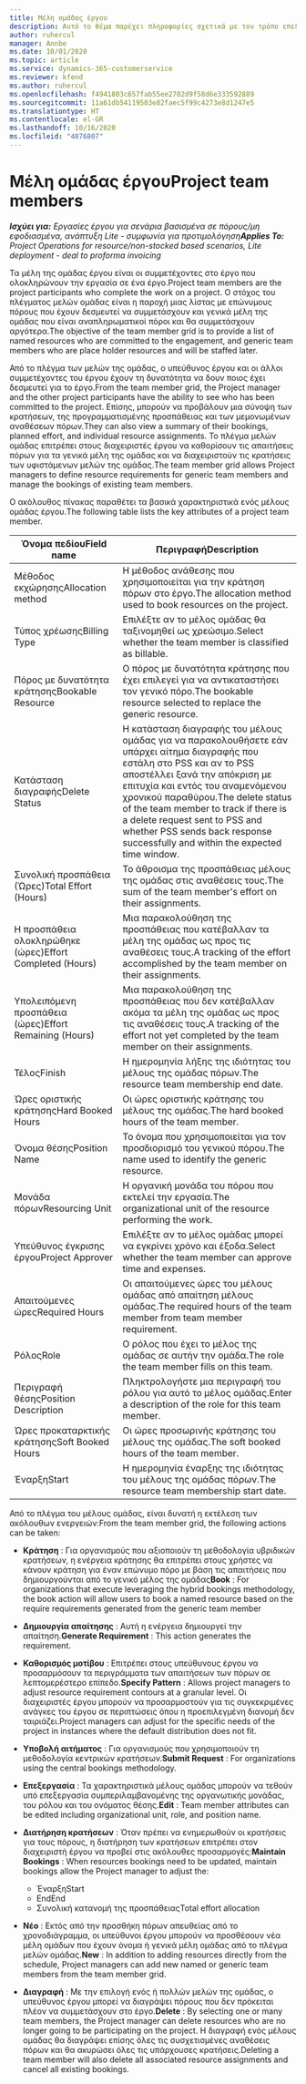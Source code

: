 ```yaml
---
title: Μέλη ομάδας έργου
description: Αυτό το θέμα παρέχει πληροφορίες σχετικά με τον τρόπο επεξεργασίας των πληροφοριών των μελών ομάδας έργου, των χαρακτηριστικών και του προγραμματισμού.
author: ruhercul
manager: Annbe
ms.date: 10/01/2020
ms.topic: article
ms.service: dynamics-365-customerservice
ms.reviewer: kfend
ms.author: ruhercul
ms.openlocfilehash: f4941803c657fab55ee2702d9f58d6e333592889
ms.sourcegitcommit: 11a61db54119503e82faec5f99c4273e8d1247e5
ms.translationtype: HT
ms.contentlocale: el-GR
ms.lasthandoff: 10/16/2020
ms.locfileid: "4076807"
---
```

# <a name="project-team-members"></a><span data-ttu-id="b8775-103">Μέλη ομάδας έργου</span><span class="sxs-lookup"><span data-stu-id="b8775-103">Project team members</span></span>

<span data-ttu-id="b8775-104">_**Ισχύει για:** Εργασίες έργου για σενάρια βασισμένα σε πόρους/μη εφοδιασμένα, ανάπτυξη Lite - συμφωνία για προτιμολόγηση_</span><span class="sxs-lookup"><span data-stu-id="b8775-104">_**Applies To:** Project Operations for resource/non-stocked based scenarios, Lite deployment - deal to proforma invoicing_</span></span>

<span data-ttu-id="b8775-105">Τα μέλη της ομάδας έργου είναι οι συμμετέχοντες στο έργο που ολοκληρώνουν την εργασία σε ένα έργο.</span><span class="sxs-lookup"><span data-stu-id="b8775-105">Project team members are the project participants who complete the work on a project.</span></span> <span data-ttu-id="b8775-106">Ο στόχος του πλέγματος μελών ομάδας είναι η παροχή μιας λίστας με επώνυμους πόρους που έχουν δεσμευτεί να συμμετάσχουν και γενικά μέλη της ομάδας που είναι αναπληρωματικοί πόροι και θα συμμετάσχουν αργότερα.</span><span class="sxs-lookup"><span data-stu-id="b8775-106">The objective of the team member grid is to provide a list of named resources who are committed to the engagement, and generic team members who are place holder resources and will be staffed later.</span></span>

<span data-ttu-id="b8775-107">Από το πλέγμα των μελών της ομάδας, ο υπεύθυνος έργου και οι άλλοι συμμετέχοντες του έργου έχουν τη δυνατότητα να δουν ποιος έχει δεσμευτεί για το έργο.</span><span class="sxs-lookup"><span data-stu-id="b8775-107">From the team member grid, the Project manager and the other project participants have the ability to see who has been committed to the project.</span></span> <span data-ttu-id="b8775-108">Επίσης, μπορούν να προβάλουν μια σύνοψη των κρατήσεων, της προγραμματισμένης προσπάθειας και των μεμονωμένων αναθέσεων πόρων.</span><span class="sxs-lookup"><span data-stu-id="b8775-108">They can also view a summary of their bookings, planned effort, and individual resource assignments.</span></span> <span data-ttu-id="b8775-109">Το πλέγμα μελών ομάδας επιτρέπει στους διαχειριστές έργου να καθορίσουν τις απαιτήσεις πόρων για τα γενικά μέλη της ομάδας και να διαχειριστούν τις κρατήσεις των υφιστάμενων μελών της ομάδας.</span><span class="sxs-lookup"><span data-stu-id="b8775-109">The team member grid allows Project managers to define resource requirements for generic team members and manage the bookings of existing team members.</span></span>

<span data-ttu-id="b8775-110">Ο ακόλουθος πίνακας παραθέτει τα βασικά χαρακτηριστικά ενός μέλους ομάδας έργου.</span><span class="sxs-lookup"><span data-stu-id="b8775-110">The following table lists the key attributes of a project team member.</span></span>

| <span data-ttu-id="b8775-111">Όνομα πεδίου</span><span class="sxs-lookup"><span data-stu-id="b8775-111">Field name</span></span>          | <span data-ttu-id="b8775-112">Περιγραφή</span><span class="sxs-lookup"><span data-stu-id="b8775-112">Description</span></span>                                                                                                                                                                  |
|--------------------------|-----------------------------------------------------------------------------------------------------------------------------------------------------------------------------------|
| <span data-ttu-id="b8775-113">Μέθοδος εκχώρησης</span><span class="sxs-lookup"><span data-stu-id="b8775-113">Allocation method</span></span>        | <span data-ttu-id="b8775-114">Η μέθοδος ανάθεσης που χρησιμοποιείται για την κράτηση πόρων στο έργο.</span><span class="sxs-lookup"><span data-stu-id="b8775-114">The allocation method used to book resources on the project.</span></span>                                                                         |
| <span data-ttu-id="b8775-115">Τύπος χρέωσης</span><span class="sxs-lookup"><span data-stu-id="b8775-115">Billing Type</span></span>             | <span data-ttu-id="b8775-116">Επιλέξτε αν το μέλος ομάδας θα ταξινομηθεί ως χρεώσιμο.</span><span class="sxs-lookup"><span data-stu-id="b8775-116">Select whether the team member is classified as billable.</span></span>                                                                                                                                       |
| <span data-ttu-id="b8775-117">Πόρος με δυνατότητα κράτησης</span><span class="sxs-lookup"><span data-stu-id="b8775-117">Bookable Resource</span></span>        | <span data-ttu-id="b8775-118">Ο πόρος με δυνατότητα κράτησης που έχει επιλεγεί για να αντικαταστήσει τον γενικό πόρο.</span><span class="sxs-lookup"><span data-stu-id="b8775-118">The bookable resource selected to replace the generic resource.</span></span>                                                                                                                   |
| <span data-ttu-id="b8775-119">Κατάσταση διαγραφής</span><span class="sxs-lookup"><span data-stu-id="b8775-119">Delete Status</span></span>            | <span data-ttu-id="b8775-120">Η κατάσταση διαγραφής του μέλους ομάδας για να παρακολουθήσετε εάν υπάρχει αίτημα διαγραφής που εστάλη στο PSS και αν το PSS αποστέλλει ξανά την απόκριση με επιτυχία και εντός του αναμενόμενου χρονικού παραθύρου.</span><span class="sxs-lookup"><span data-stu-id="b8775-120">The delete status of the team member to track if there is a delete request sent to PSS and whether PSS sends back response successfully and within the expected time window.</span></span> |
| <span data-ttu-id="b8775-121">Συνολική προσπάθεια (Ώρες)</span><span class="sxs-lookup"><span data-stu-id="b8775-121">Total Effort (Hours)</span></span>     | <span data-ttu-id="b8775-122">Το άθροισμα της προσπάθειας μέλους της ομάδας στις αναθέσεις τους.</span><span class="sxs-lookup"><span data-stu-id="b8775-122">The sum of the team member's effort on their assignments.</span></span>                                                                                                                         |
| <span data-ttu-id="b8775-123">Η προσπάθεια ολοκληρώθηκε (ώρες)</span><span class="sxs-lookup"><span data-stu-id="b8775-123">Effort Completed (Hours)</span></span> | <span data-ttu-id="b8775-124">Μια παρακολούθηση της προσπάθειας που κατέβαλλαν τα μέλη της ομάδας ως προς τις αναθέσεις τους.</span><span class="sxs-lookup"><span data-stu-id="b8775-124">A tracking of the effort accomplished by the team member on their assignments.</span></span>                                                                                           |
| <span data-ttu-id="b8775-125">Υπολειπόμενη προσπάθεια (ώρες)</span><span class="sxs-lookup"><span data-stu-id="b8775-125">Effort Remaining (Hours)</span></span> | <span data-ttu-id="b8775-126">Μια παρακολούθηση της προσπάθειας που δεν κατέβαλλαν ακόμα τα μέλη της ομάδας ως προς τις αναθέσεις τους.</span><span class="sxs-lookup"><span data-stu-id="b8775-126">A tracking of the effort not yet completed by the team member on their assignments.</span></span>                                                                                    |
| <span data-ttu-id="b8775-127">Τέλος</span><span class="sxs-lookup"><span data-stu-id="b8775-127">Finish</span></span>                   | <span data-ttu-id="b8775-128">Η ημερομηνία λήξης της ιδιότητας του μέλους της ομάδας πόρων.</span><span class="sxs-lookup"><span data-stu-id="b8775-128">The resource team membership end date.</span></span>                                                                                                                                            |
| <span data-ttu-id="b8775-129">Ώρες οριστικής κράτησης</span><span class="sxs-lookup"><span data-stu-id="b8775-129">Hard Booked Hours</span></span>        | <span data-ttu-id="b8775-130">Οι ώρες οριστικής κράτησης του μέλους της ομάδας.</span><span class="sxs-lookup"><span data-stu-id="b8775-130">The hard booked hours of the team member.</span></span>                                                                                                                                                                |
| <span data-ttu-id="b8775-131">Όνομα θέσης</span><span class="sxs-lookup"><span data-stu-id="b8775-131">Position Name</span></span>            | <span data-ttu-id="b8775-132">Το όνομα που χρησιμοποιείται για τον προσδιορισμό του γενικού πόρου.</span><span class="sxs-lookup"><span data-stu-id="b8775-132">The name used to identify the generic resource.</span></span>                                                                                                                                   |
| <span data-ttu-id="b8775-133">Μονάδα πόρων</span><span class="sxs-lookup"><span data-stu-id="b8775-133">Resourcing Unit</span></span>          | <span data-ttu-id="b8775-134">Η οργανική μονάδα του πόρου που εκτελεί την εργασία.</span><span class="sxs-lookup"><span data-stu-id="b8775-134">The organizational unit of the resource performing the work.</span></span>                                                                                                                      |
| <span data-ttu-id="b8775-135">Υπεύθυνος έγκρισης έργου</span><span class="sxs-lookup"><span data-stu-id="b8775-135">Project Approver</span></span>         | <span data-ttu-id="b8775-136">Επιλέξτε αν το μέλος ομάδας μπορεί να εγκρίνει χρόνο και έξοδα.</span><span class="sxs-lookup"><span data-stu-id="b8775-136">Select whether the team member can approve time and expenses.</span></span>                                                                                                                     |
| <span data-ttu-id="b8775-137">Απαιτούμενες ώρες</span><span class="sxs-lookup"><span data-stu-id="b8775-137">Required Hours</span></span>           | <span data-ttu-id="b8775-138">Οι απαιτούμενες ώρες του μέλους ομάδας από απαίτηση μέλους ομάδας.</span><span class="sxs-lookup"><span data-stu-id="b8775-138">The required hours of the team member from team member requirement.</span></span>                                                                                                                       |
| <span data-ttu-id="b8775-139">Ρόλος</span><span class="sxs-lookup"><span data-stu-id="b8775-139">Role</span></span>                     | <span data-ttu-id="b8775-140">Ο ρόλος που έχει το μέλος της ομάδας σε αυτήν την ομάδα.</span><span class="sxs-lookup"><span data-stu-id="b8775-140">The role the team member fills on this team.</span></span>                                                                                                                                |
| <span data-ttu-id="b8775-141">Περιγραφή θέσης</span><span class="sxs-lookup"><span data-stu-id="b8775-141">Position Description</span></span>     | <span data-ttu-id="b8775-142">Πληκτρολογήστε μια περιγραφή του ρόλου για αυτό το μέλος ομάδας.</span><span class="sxs-lookup"><span data-stu-id="b8775-142">Enter a description of the role for this team member.</span></span>                                                                                                                             |
| <span data-ttu-id="b8775-143">Ώρες προκαταρκτικής κράτησης</span><span class="sxs-lookup"><span data-stu-id="b8775-143">Soft Booked Hours</span></span>        | <span data-ttu-id="b8775-144">Οι ώρες προσωρινής κράτησης του μέλους της ομάδας.</span><span class="sxs-lookup"><span data-stu-id="b8775-144">The soft booked hours of the team member.</span></span>                                                                                                                                                                 |
| <span data-ttu-id="b8775-145">Έναρξη</span><span class="sxs-lookup"><span data-stu-id="b8775-145">Start</span></span>                    | <span data-ttu-id="b8775-146">Η ημερομηνία έναρξης της ιδιότητας του μέλους της ομάδας πόρων.</span><span class="sxs-lookup"><span data-stu-id="b8775-146">The resource team membership start date.</span></span>                                                                                                                                          |

<span data-ttu-id="b8775-147">Από το πλέγμα του μέλους ομάδας, είναι δυνατή η εκτέλεση των ακόλουθων ενεργειών:</span><span class="sxs-lookup"><span data-stu-id="b8775-147">From the team member grid, the following actions can be taken:</span></span>

- <span data-ttu-id="b8775-148">**Κράτηση** : Για οργανισμούς που αξιοποιούν τη μεθοδολογία υβριδικών κρατήσεων, η ενέργεια κράτησης θα επιτρέπει στους χρήστες να κάνουν κράτηση για έναν επώνυμο πόρο με βάση τις απαιτήσεις που δημιουργούνται από το γενικό μέλος της ομάδας</span><span class="sxs-lookup"><span data-stu-id="b8775-148">**Book** : For organizations that execute leveraging the hybrid bookings methodology, the book action will allow users to book a named resource based on the require requirements generated from the generic team member</span></span>
- <span data-ttu-id="b8775-149">**Δημιουργία απαίτησης** : Αυτή η ενέργεια δημιουργεί την απαίτηση.</span><span class="sxs-lookup"><span data-stu-id="b8775-149">**Generate Requirement** : This action generates the requirement.</span></span>
- <span data-ttu-id="b8775-150">**Καθορισμός μοτίβου** : Επιτρέπει στους υπεύθυνους έργου να προσαρμόσουν τα περιγράμματα των απαιτήσεων των πόρων σε λεπτομερέστερο επίπεδο.</span><span class="sxs-lookup"><span data-stu-id="b8775-150">**Specify Pattern** : Allows project managers to adjust resource requirement contours at a granular level.</span></span> <span data-ttu-id="b8775-151">Οι διαχειριστές έργου μπορούν να προσαρμοστούν για τις συγκεκριμένες ανάγκες του έργου σε περιπτώσεις όπου η προεπιλεγμένη διανομή δεν ταιριάζει.</span><span class="sxs-lookup"><span data-stu-id="b8775-151">Project managers can adjust for the specific needs of the project in instances where the default distribution does not fit.</span></span>
- <span data-ttu-id="b8775-152">**Υποβολή αιτήματος** : Για οργανισμούς που χρησιμοποιούν τη μεθοδολογία κεντρικών κρατήσεων.</span><span class="sxs-lookup"><span data-stu-id="b8775-152">**Submit Request** : For organizations using the central bookings methodology.</span></span>
- <span data-ttu-id="b8775-153">**Επεξεργασία** : Τα χαρακτηριστικά μέλους ομάδας μπορούν να τεθούν υπό επεξεργασία συμπεριλαμβανομένης της οργανωτικής μονάδας, του ρόλου και του ονόματος θέσης.</span><span class="sxs-lookup"><span data-stu-id="b8775-153">**Edit** : Team member attributes can be edited including organizational unit, role, and position name.</span></span>
- <span data-ttu-id="b8775-154">**Διατήρηση κρατήσεων** : Όταν πρέπει να ενημερωθούν οι κρατήσεις για τους πόρους, η διατήρηση των κρατήσεων επιτρέπει στον διαχειριστή έργου να προβεί στις ακόλουθες προσαρμογές:</span><span class="sxs-lookup"><span data-stu-id="b8775-154">**Maintain Bookings** : When resources bookings need to be updated, maintain bookings allow the Project manager to adjust the:</span></span>

    - <span data-ttu-id="b8775-155">Έναρξη</span><span class="sxs-lookup"><span data-stu-id="b8775-155">Start</span></span>
    - <span data-ttu-id="b8775-156">End</span><span class="sxs-lookup"><span data-stu-id="b8775-156">End</span></span>
    - <span data-ttu-id="b8775-157">Συνολική κατανομή της προσπάθειας</span><span class="sxs-lookup"><span data-stu-id="b8775-157">Total effort allocation</span></span>

- <span data-ttu-id="b8775-158">**Νέο** : Εκτός από την προσθήκη πόρων απευθείας από το χρονοδιάγραμμα, οι υπεύθυνοι έργου μπορούν να προσθέσουν νέα μέλη ομάδων που έχουν όνομα ή γενικά μέλη ομάδας από το πλέγμα μελών ομάδας.</span><span class="sxs-lookup"><span data-stu-id="b8775-158">**New** : In addition to adding resources directly from the schedule, Project managers can add new named or generic team members from the team member grid.</span></span>
- <span data-ttu-id="b8775-159">**Διαγραφή** : Με την επιλογή ενός ή πολλών μελών της ομάδας, ο υπεύθυνος έργου μπορεί να διαγράψει πόρους που δεν πρόκειται πλέον να συμμετάσχουν στο έργο.</span><span class="sxs-lookup"><span data-stu-id="b8775-159">**Delete** : By selecting one or many team members, the Project manager can delete resources who are no longer going to be participating on the project.</span></span> <span data-ttu-id="b8775-160">Η διαγραφή ενός μέλους ομάδας θα διαγράψει επίσης όλες τις συσχετισμένες αναθέσεις πόρων και θα ακυρώσει όλες τις υπάρχουσες κρατήσεις.</span><span class="sxs-lookup"><span data-stu-id="b8775-160">Deleting a team member will also delete all associated resource assignments and  cancel all existing bookings.</span></span>

